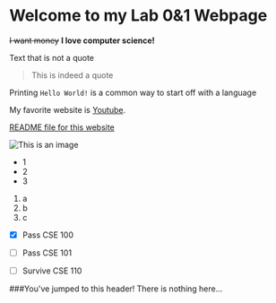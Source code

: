 # Welcome to my Lab 0&1 Webpage

~~I want money~~
**I love computer science!**


Text that is not a quote
> This is indeed a quote

Printing `Hello World!` is a common way to start off with a language

My favorite website is [Youtube](https://youtube.com/).

[README file for this website](README.md)

![This is an image](https://ih1.redbubble.net/image.531944933.8717/flat,750x1000,075,f.u4.jpg)

- 1
- 2
- 3
  
1. a
2. b
3. c

- [x]  Pass CSE 100
- [ ]  Pass CSE 101
- [ ]  Survive CSE 110


###You've jumped to this header!
There is nothing here...